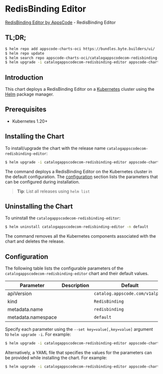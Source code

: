# RedisBinding Editor

[RedisBinding Editor by AppsCode](https://appscode.com) - RedisBinding Editor

## TL;DR;

```bash
$ helm repo add appscode-charts-oci https://bundles.byte.builders/ui/
$ helm repo update
$ helm search repo appscode-charts-oci/catalogappscodecom-redisbinding-editor --version=v0.9.0
$ helm upgrade -i catalogappscodecom-redisbinding-editor appscode-charts-oci/catalogappscodecom-redisbinding-editor -n default --create-namespace --version=v0.9.0
```

## Introduction

This chart deploys a RedisBinding Editor on a [Kubernetes](http://kubernetes.io) cluster using the [Helm](https://helm.sh) package manager.

## Prerequisites

- Kubernetes 1.20+

## Installing the Chart

To install/upgrade the chart with the release name `catalogappscodecom-redisbinding-editor`:

```bash
$ helm upgrade -i catalogappscodecom-redisbinding-editor appscode-charts-oci/catalogappscodecom-redisbinding-editor -n default --create-namespace --version=v0.9.0
```

The command deploys a RedisBinding Editor on the Kubernetes cluster in the default configuration. The [configuration](#configuration) section lists the parameters that can be configured during installation.

> **Tip**: List all releases using `helm list`

## Uninstalling the Chart

To uninstall the `catalogappscodecom-redisbinding-editor`:

```bash
$ helm uninstall catalogappscodecom-redisbinding-editor -n default
```

The command removes all the Kubernetes components associated with the chart and deletes the release.

## Configuration

The following table lists the configurable parameters of the `catalogappscodecom-redisbinding-editor` chart and their default values.

|     Parameter      | Description |                  Default                   |
|--------------------|-------------|--------------------------------------------|
| apiVersion         |             | <code>catalog.appscode.com/v1alpha1</code> |
| kind               |             | <code>RedisBinding</code>                  |
| metadata.name      |             | <code>redisbinding</code>                  |
| metadata.namespace |             | <code>default</code>                       |


Specify each parameter using the `--set key=value[,key=value]` argument to `helm upgrade -i`. For example:

```bash
$ helm upgrade -i catalogappscodecom-redisbinding-editor appscode-charts-oci/catalogappscodecom-redisbinding-editor -n default --create-namespace --version=v0.9.0 --set apiVersion=catalog.appscode.com/v1alpha1
```

Alternatively, a YAML file that specifies the values for the parameters can be provided while
installing the chart. For example:

```bash
$ helm upgrade -i catalogappscodecom-redisbinding-editor appscode-charts-oci/catalogappscodecom-redisbinding-editor -n default --create-namespace --version=v0.9.0 --values values.yaml
```
